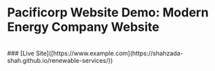 # Pacificorp Website Demo: Modern Energy Company Website
<br>
### [Live Site]([https://www.example.com](https://shahzada-shah.github.io/renewable-services/))

